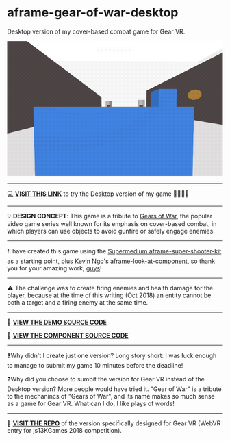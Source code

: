 # aframe-gear-of-war-desktop
Desktop version of my cover-based combat game for Gear VR.

![](https://raw.githubusercontent.com/thedart76/aframe-gear-of-war-desktop/master/gear-of-war-desktop-github.gif)

------------

💻 [**VISIT THIS LINK**](https://thedart76.github.io/aframe-gear-of-war-desktop/ "VISIT THIS LINK") to try the Desktop version of my game 🔴🔴🔴🔫

------------

💡 **DESIGN CONCEPT**: This game is a tribute to [Gears of War](https://en.wikipedia.org/wiki/Gears_of_War "Gears of War"), the popular video game series well known for its emphasis on cover-based combat, in which players can use objects to avoid gunfire or safely engage enemies.

------------

❗I have created this game using the [Supermedium aframe-super-shooter-kit](https://github.com/supermedium/aframe-super-shooter-kit "Supermedium aframe-super-shooter-kit") as a starting point, plus [Kevin Ngo](https://github.com/ngokevin "Kevin Ngo")'s [aframe-look-at-component](https://github.com/ngokevin/kframe/tree/master/components/look-at/ "aframe-look-at-component"), so thank you for your amazing work, [guys](https://github.com/supermedium "guys")!

------------

⚠️ The challenge was to create firing enemies and health damage for the player, because at the time of this writing (Oct 2018) an entity cannot be both a target and a firing enemy at the same time.

------------

👀 **[VIEW THE DEMO SOURCE CODE](https://github.com/thedart76/aframe-gear-of-war-desktop/blob/master/index.html "VIEW THE DEMO SOURCE CODE")**

👀 **[VIEW THE COMPONENT SOURCE CODE](https://github.com/thedart76/aframe-gear-of-war-desktop/blob/master/js/gow-desktop-components.js "VIEW THE COMPONENT SOURCE CODE")**

------------

❓Why didn't I create just one version?
Long story short: I was luck enough to manage to submit my game 10 minutes before the deadline!

❓Why did you choose to sumbit the version for Gear VR instead of the Desktop version? More people would have tried it.
"Gear of War" is a tribute to the mechanincs of "Gears of War", and its name makes so much sense as a game for Gear VR. What can I do, I like plays of words!

------------

📲 **[VISIT THE REPO](https://github.com/thedart76/aframe-gear-of-war "VISIT THE REPO")** of the version specifically designed for Gear VR (WebVR entry for js13KGames 2018 competition).
